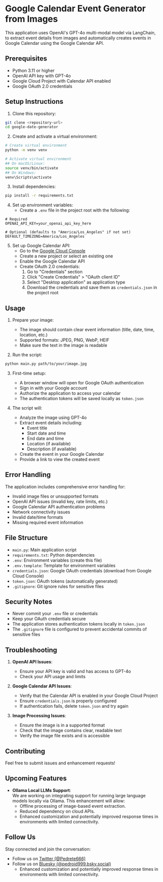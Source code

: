 # Google Calendar Event Generator from Images

This application uses OpenAI's GPT-4o multi-modal model via LangChain, to extract event details from images and automatically creates events in Google Calendar using the Google Calendar API. 


## Prerequisites

- Python 3.11 or higher
- OpenAI API key with GPT-4o
- Google Cloud Project with Calendar API enabled
- Google OAuth 2.0 credentials

## Setup Instructions

1. Clone this repository:
```bash
git clone <repository-url>
cd google-date-generator
```

2. Create and activate a virtual environment:
```bash
# Create virtual environment
python -m venv venv

# Activate virtual environment
## On macOS/Linux:
source venv/bin/activate
## On Windows:
venv\Scripts\activate
```

3. Install dependencies:
```bash
pip install -r requirements.txt
```

4. Set up environment variables:
   - Create a `.env` file in the project root with the following:
```
# Required
OPENAI_API_KEY=your_openai_api_key_here

# Optional (defaults to "America/Los_Angeles" if not set)
DEFAULT_TIMEZONE=America/Los_Angeles
```

5. Set up Google Calendar API:
   - Go to the [Google Cloud Console](https://console.cloud.google.com)
   - Create a new project or select an existing one
   - Enable the Google Calendar API
   - Create OAuth 2.0 credentials:
     1. Go to "Credentials" section
     2. Click "Create Credentials" > "OAuth client ID"
     3. Select "Desktop application" as application type
     4. Download the credentials and save them as `credentials.json` in the project root

## Usage

1. Prepare your image:
   - The image should contain clear event information (title, date, time, location, etc.)
   - Supported formats: JPEG, PNG, WebP, HEIF
   - Make sure the text in the image is readable

2. Run the script:
```bash
python main.py path/to/your/image.jpg
```

3. First-time setup:
   - A browser window will open for Google OAuth authentication
   - Sign in with your Google account
   - Authorize the application to access your calendar
   - The authentication tokens will be saved locally as `token.json`

4. The script will:
   - Analyze the image using GPT-4o 
   - Extract event details including:
     * Event title
     * Start date and time
     * End date and time
     * Location (if available)
     * Description (if available)
   - Create the event in your Google Calendar
   - Provide a link to view the created event

## Error Handling

The application includes comprehensive error handling for:
- Invalid image files or unsupported formats
- OpenAI API issues (invalid key, rate limits, etc.)
- Google Calendar API authentication problems
- Network connectivity issues
- Invalid date/time formats
- Missing required event information

## File Structure

- `main.py`: Main application script
- `requirements.txt`: Python dependencies
- `.env`: Environment variables (create this file)
- `.env.template`: Template for environment variables
- `credentials.json`: Google OAuth credentials (download from Google Cloud Console)
- `token.json`: OAuth tokens (automatically generated)
- `.gitignore`: Git ignore rules for sensitive files

## Security Notes

- Never commit your `.env` file or credentials
- Keep your OAuth credentials secure
- The application stores authentication tokens locally in `token.json`
- The `.gitignore` file is configured to prevent accidental commits of sensitive files

## Troubleshooting

1. **OpenAI API Issues**:
   - Ensure your API key is valid and has access to GPT-4o
   - Check your API usage and limits

2. **Google Calendar API Issues**:
   - Verify that the Calendar API is enabled in your Google Cloud Project
   - Ensure `credentials.json` is properly configured
   - If authentication fails, delete `token.json` and try again

3. **Image Processing Issues**:
   - Ensure the image is in a supported format
   - Check that the image contains clear, readable text
   - Verify the image file exists and is accessible

## Contributing

Feel free to submit issues and enhancement requests!

## Upcoming Features

- **Ollama Local LLMs Support**:  
  We are working on integrating support for running large language models locally via Ollama. This enhancement will allow:
  - Offline processing of image-based event extraction.
  - Reduced dependency on cloud APIs.
  - Enhanced customization and potentially improved response times in environments with limited connectivity.

## Follow Us
Stay connected and join the conversation:
- Follow us on [Twitter (@Pedrete666)](https://twitter.com/Pedrete666)
- Follow us on [Bluesky (@pedroid999.bsky.social)](https://bsky.app/profile/pedroid999.bsky.social) 
  - Enhanced customization and potentially improved response times in environments with limited connectivity. 